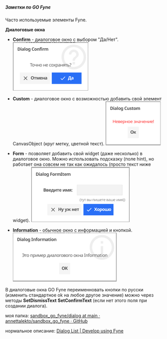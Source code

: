 ##### Заметки по GO Fyne

Часто используемые элементы Fyne. 



**Диалоговые окна**

- **Confirm** - диалоговое окно с выбором "Да/Нет".
  ![Confirm](./img/dialog_confirm.png)

- **Custom** - диалоговое окно с возможностью добавить свой элемент CanvasObject (круг метку, цветной текст).
  ![Custom](./img/dialog_custom.png)

- **Form** - позволяет добавить свой widget (даже несколько) в диалоговое окно. Можно использовать подсказку (поле hint), но работает она совсем не так как ожидалось (просто текст ниже widget).
  ![FormItem](./img/dialog_formitem.png)

- **Information** - обычное окно с информацией и кнопкой.
  ![Information](./img/dialog_information.png)

В диалоговые окна GO Fyne переименновать кнопки по русски (изменить стандартное ok на любое другое значение) можно через методы **SetDismissText**  **SetConfirmText** (если нет этого поля при создании диалога).

моя папка: [sandbox_go_fyne/dialog at main · annettalekto/sandbox_go_fyne · GitHub](https://github.com/annettalekto/sandbox_go_fyne/tree/main/dialog)

нормальное описание: [Dialog List | Develop using Fyne](https://developer.fyne.io/explore/dialogs)
